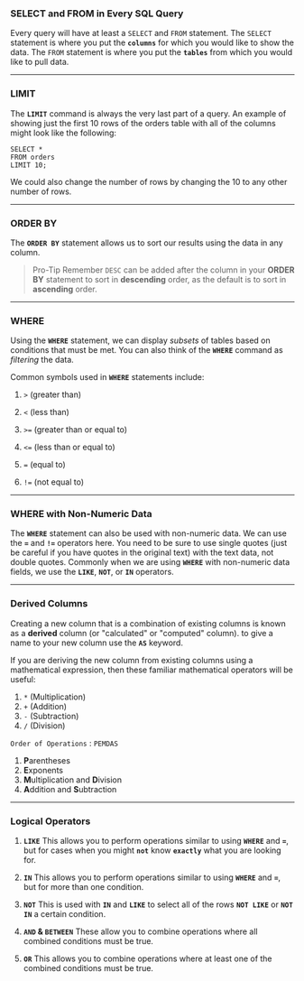### SELECT and FROM in Every SQL Query

Every query will have at least a  `SELECT`  and  `FROM`  statement. The  `SELECT`   statement is where you put the  **`columns`**  for which you would like to show the data. The  `FROM` statement is where you put the  **`tables`**  from which you would like to pull data.



--------------------
### LIMIT
The  **`LIMIT`**  command is always the very last part of a query. An example of showing just the first 10 rows of the orders table with all of the columns might look like the following:

```
SELECT *
FROM orders
LIMIT 10;
```
We could also change the number of rows by changing the 10 to any other number of rows.

------------------
### ORDER BY

The **`ORDER BY`** statement allows us to sort our results using the data in any column.

> Pro-Tip
Remember  `DESC`  can be added after the column in your  **ORDER BY**  statement to sort in **descending** order, as the default is to sort in **ascending** order.

-------------

### WHERE
Using the **`WHERE`** statement, we can display _subsets_ of tables based on conditions that must be met. You can also think of the **`WHERE`** command as _filtering_ the data.

Common symbols used in  **`WHERE`**  statements include:

1.  `>`  (greater than)
    
2.  `<`  (less than)
    
3.  `>=`  (greater than or equal to)
    
4.  `<=`  (less than or equal to)
    
5.  `=`  (equal to)
    
6.  `!=`  (not equal to)

-------------------------------


### WHERE with Non-Numeric Data
The  **`WHERE`**  statement can also be used with non-numeric data. We can use the  **`=`**  and  **`!=`**  operators here. You need to be sure to use single quotes (just be careful if you have quotes in the original text) with the text data, not double quotes. Commonly when we are using  **`WHERE`**  with non-numeric data fields, we use the  **`LIKE`**,  **`NOT`**, or  **`IN`**  operators.



------------------------------

### Derived Columns
Creating a new column that is a combination of existing columns is known as a  **derived**  column (or "calculated" or "computed" column).  to give a name to your new column use the **`AS`**  keyword.


If you are deriving the new column from existing columns using a mathematical expression, then these familiar mathematical operators will be useful:

1.  `*`  (Multiplication)
2.  `+`  (Addition)
3.  `-`  (Subtraction)
4.  `/`  (Division)


`Order of Operations` : `PEMDAS`
1. **P**arentheses
2. **E**xponents
3. **M**ultiplication and  **D**ivision
4. **A**ddition and  **S**ubtraction



-----------------



### Logical Operators
1.  **`LIKE`**  This allows you to perform operations similar to using  **`WHERE`**  and  **`=`**, but for cases when you might  **`not`**  know  **`exactly`**  what you are looking for.
    
2.  **`IN`**  This allows you to perform operations similar to using  **`WHERE`**  and  **`=`**, but for more than one condition.
    
3.  **`NOT`**  This is used with  **`IN`**  and  **`LIKE`**  to select all of the rows  **`NOT LIKE`**  or  **`NOT IN`**  a certain condition.
    
4.  **`AND` & `BETWEEN`**  These allow you to combine operations where all combined conditions must be true.
    
5.  **`OR`**  This allows you to combine operations where at least one of the combined conditions must be true.


